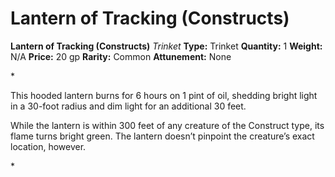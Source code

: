 # Lantern of Tracking (Constructs)

**Lantern of Tracking (Constructs)**
_Trinket_
**Type:** Trinket
**Quantity:** 1
**Weight:** N/A
**Price:** 20 gp
**Rarity:** Common
**Attunement:** None

*<p>This hooded lantern burns for 6 hours on 1 pint of oil, shedding bright light in a 30-foot radius and dim light for an additional 30 feet.

While the lantern is within 300 feet of any creature of the Construct type, its flame turns bright green. The lantern doesn’t pinpoint the creature’s exact location, however.</p>*
